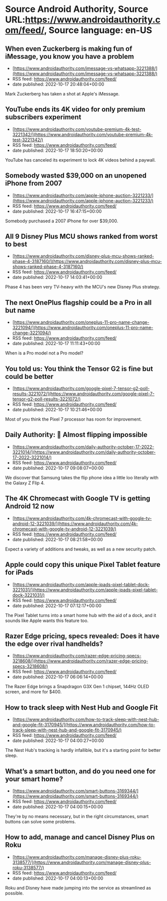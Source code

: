 # Source Android Authority, Source URL:https://www.androidauthority.com/feed/, Source language: en-US

## When even Zuckerberg is making fun of iMessage, you know you have a problem
 - [https://www.androidauthority.com/imessage-vs-whatsapp-3221388/](https://www.androidauthority.com/imessage-vs-whatsapp-3221388/)
 - RSS feed: https://www.androidauthority.com/feed/
 - date published: 2022-10-17 20:48:04+00:00

Mark Zuckerberg has taken a shot at Apple's iMessage.

## YouTube ends its 4K video for only premium subscribers experiment
 - [https://www.androidauthority.com/youtube-premium-4k-test-3221342/](https://www.androidauthority.com/youtube-premium-4k-test-3221342/)
 - RSS feed: https://www.androidauthority.com/feed/
 - date published: 2022-10-17 18:50:20+00:00

YouTube has canceled its experiment to lock 4K videos behind a paywall.

## Somebody wasted $39,000 on an unopened iPhone from 2007
 - [https://www.androidauthority.com/apple-iphone-auction-3221233/](https://www.androidauthority.com/apple-iphone-auction-3221233/)
 - RSS feed: https://www.androidauthority.com/feed/
 - date published: 2022-10-17 16:47:15+00:00

Somebody purchased a 2007 iPhone for over $39,000.

## All 9 Disney Plus MCU shows ranked from worst to best
 - [https://www.androidauthority.com/disney-plus-mcu-shows-ranked-phase-4-3187160/](https://www.androidauthority.com/disney-plus-mcu-shows-ranked-phase-4-3187160/)
 - RSS feed: https://www.androidauthority.com/feed/
 - date published: 2022-10-17 14:03:41+00:00

Phase 4 has been very TV-heavy with the MCU's new Disney Plus strategy.

## The next OnePlus flagship could be a Pro in all but name
 - [https://www.androidauthority.com/oneplus-11-pro-name-change-3221094/](https://www.androidauthority.com/oneplus-11-pro-name-change-3221094/)
 - RSS feed: https://www.androidauthority.com/feed/
 - date published: 2022-10-17 11:11:43+00:00

When is a Pro model not a Pro model?

## You told us: You think the Tensor G2 is fine but could be better
 - [https://www.androidauthority.com/google-pixel-7-tensor-g2-poll-results-3221072/](https://www.androidauthority.com/google-pixel-7-tensor-g2-poll-results-3221072/)
 - RSS feed: https://www.androidauthority.com/feed/
 - date published: 2022-10-17 10:21:46+00:00

Most of you think the Pixel 7 processor has room for improvement.

## Daily Authority: 👏 Almost flipping impossible
 - [https://www.androidauthority.com/daily-authority-october-17-2022-3221014/](https://www.androidauthority.com/daily-authority-october-17-2022-3221014/)
 - RSS feed: https://www.androidauthority.com/feed/
 - date published: 2022-10-17 09:08:07+00:00

We discover that Samsung takes the flip phone idea a little loo literally with the Galaxy Z Flip 4.

## The 4K Chromecast with Google TV is getting Android 12 now
 - [https://www.androidauthority.com/4k-chromecast-with-google-tv-android-12-3221039/](https://www.androidauthority.com/4k-chromecast-with-google-tv-android-12-3221039/)
 - RSS feed: https://www.androidauthority.com/feed/
 - date published: 2022-10-17 08:21:58+00:00

Expect a variety of additions and tweaks, as well as a new security patch.

## Apple could copy this unique Pixel Tablet feature for iPads
 - [https://www.androidauthority.com/apple-ipads-pixel-tablet-dock-3221031/](https://www.androidauthority.com/apple-ipads-pixel-tablet-dock-3221031/)
 - RSS feed: https://www.androidauthority.com/feed/
 - date published: 2022-10-17 07:12:17+00:00

The Pixel Tablet turns into a smart home hub with the aid of a dock, and it sounds like Apple wants this feature too.

## Razer Edge pricing, specs revealed: Does it have the edge over rival handhelds?
 - [https://www.androidauthority.com/razer-edge-pricing-specs-3218608/](https://www.androidauthority.com/razer-edge-pricing-specs-3218608/)
 - RSS feed: https://www.androidauthority.com/feed/
 - date published: 2022-10-17 06:06:14+00:00

The Razer Edge brings a Snapdragon G3X Gen 1 chipset, 144Hz OLED screen, and more for $400.

## How to track sleep with Nest Hub and Google Fit
 - [https://www.androidauthority.com/how-to-track-sleep-with-nest-hub-and-google-fit-3170945/](https://www.androidauthority.com/how-to-track-sleep-with-nest-hub-and-google-fit-3170945/)
 - RSS feed: https://www.androidauthority.com/feed/
 - date published: 2022-10-17 04:00:27+00:00

The Nest Hub's tracking is hardly infallible, but it's a starting point for better sleep.

## What’s a smart button, and do you need one for your smart home?
 - [https://www.androidauthority.com/smart-buttons-3169344/](https://www.androidauthority.com/smart-buttons-3169344/)
 - RSS feed: https://www.androidauthority.com/feed/
 - date published: 2022-10-17 04:00:15+00:00

They're by no means necessary, but in the right circumstances, smart buttons can solve some problems.

## How to add, manage and cancel Disney Plus on Roku
 - [https://www.androidauthority.com/manage-disney-plus-roku-3138577/](https://www.androidauthority.com/manage-disney-plus-roku-3138577/)
 - RSS feed: https://www.androidauthority.com/feed/
 - date published: 2022-10-17 04:00:13+00:00

Roku and Disney have made jumping into the service as streamlined as possible.
